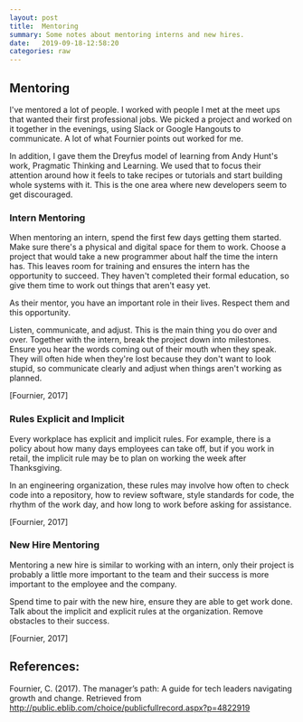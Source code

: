 ```yaml
---
layout: post
title:  Mentoring
summary: Some notes about mentoring interns and new hires.
date:   2019-09-18-12:58:20
categories: raw
---
```

## Mentoring

I've mentored a lot of people. I worked with people I met at the meet ups that wanted their first professional jobs. We picked a project and worked on it together in the evenings, using Slack or Google Hangouts to communicate. A lot of what Fournier points out worked for me.

In addition, I gave them the Dreyfus model of learning from Andy Hunt's work, Pragmatic Thinking and Learning. We used that to focus their attention around how it feels to take recipes or tutorials and start building whole systems with it. This is the one area where new developers seem to get discouraged.

### Intern Mentoring

When mentoring an intern, spend the first few days getting them started. Make sure there's a physical and digital space for them to work. Choose a project that would take a new programmer about half the time the intern has. This leaves room for training and ensures the intern has the opportunity to succeed. They haven't completed their formal education, so give them time to work out things that aren't easy yet.

As their mentor, you have an important role in their lives. Respect them and this opportunity.

Listen, communicate, and adjust. This is the main thing you do over and over. Together with the intern, break the project down into milestones. Ensure you hear the words coming out of their mouth when they speak. They will often hide when they're lost because they don't want to look stupid, so communicate clearly and adjust when things aren't working as planned.

[Fournier, 2017]

### Rules Explicit and Implicit

Every workplace has explicit and implicit rules. For example, there is a policy about how many days employees can take off, but if you work in retail, the implicit rule may be to plan on working the week after Thanksgiving.

In an engineering organization, these rules may involve how often to check code into a repository, how to review software, style standards for code, the rhythm of the work day, and how long to work before asking for assistance.

[Fournier, 2017]

### New Hire Mentoring

Mentoring a new hire is similar to working with an intern, only their project is probably a little more important to the team and their success is more important to the employee and the company.

Spend time to pair with the new hire, ensure they are able to get work done. Talk about the implicit and explicit rules at the organization. Remove obstacles to their success.

[Fournier, 2017]

## References:

Fournier, C. (2017). The manager’s path: A guide for tech leaders navigating growth and change. Retrieved from http://public.eblib.com/choice/publicfullrecord.aspx?p=4822919



